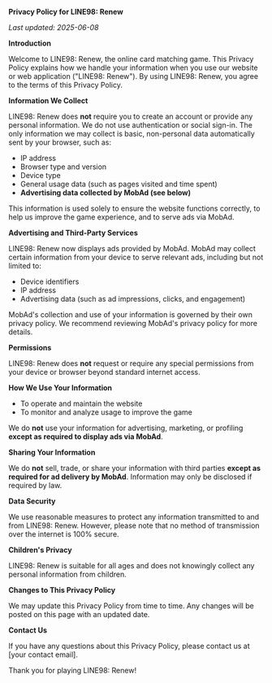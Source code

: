 **Privacy Policy for LINE98: Renew**

_Last updated: 2025-06-08_

**Introduction**

Welcome to LINE98: Renew, the online card matching game. This Privacy Policy explains how we handle your information when you use our website or web application ("LINE98: Renew"). By using LINE98: Renew, you agree to the terms of this Privacy Policy.

**Information We Collect**

LINE98: Renew does **not** require you to create an account or provide any personal information. We do not use authentication or social sign-in. The only information we may collect is basic, non-personal data automatically sent by your browser, such as:

- IP address
- Browser type and version
- Device type
- General usage data (such as pages visited and time spent)
- **Advertising data collected by MobAd (see below)**

This information is used solely to ensure the website functions correctly, to help us improve the game experience, and to serve ads via MobAd.

**Advertising and Third-Party Services**

LINE98: Renew now displays ads provided by MobAd. MobAd may collect certain information from your device to serve relevant ads, including but not limited to:

- Device identifiers
- IP address
- Advertising data (such as ad impressions, clicks, and engagement)

MobAd's collection and use of your information is governed by their own privacy policy. We recommend reviewing MobAd's privacy policy for more details.

**Permissions**

LINE98: Renew does **not** request or require any special permissions from your device or browser beyond standard internet access.

**How We Use Your Information**

- To operate and maintain the website
- To monitor and analyze usage to improve the game

We do **not** use your information for advertising, marketing, or profiling **except as required to display ads via MobAd**.

**Sharing Your Information**

We do **not** sell, trade, or share your information with third parties **except as required for ad delivery by MobAd**. Information may only be disclosed if required by law.

**Data Security**

We use reasonable measures to protect any information transmitted to and from LINE98: Renew. However, please note that no method of transmission over the internet is 100% secure.

**Children's Privacy**

LINE98: Renew is suitable for all ages and does not knowingly collect any personal information from children.

**Changes to This Privacy Policy**

We may update this Privacy Policy from time to time. Any changes will be posted on this page with an updated date.

**Contact Us**

If you have any questions about this Privacy Policy, please contact us at [your contact email].

Thank you for playing LINE98: Renew!

